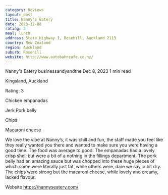 ```yaml
---
category: Reviews
layout: post
title: Nanny's Eatery
date: 2023-12-08
rating: 3
meal: lunch
address: State Highway 1, Rosehill, Auckland 2113
country: New Zealand
region: Auckland
suburb: Rosehill
website: http://www.autobahncafe.co.nz/
---
```


Nanny's Eatery
businessandyandthe
Dec 8, 2023
1 min read

Kingsland, Auckland

Rating: 3

Chicken empanadas

Jerk Pork belly 

Chips

Macaroni cheese 

We love the vibe at Nanny’s, it was chill and fun, the staff made you feel like they really wanted you there and wanted to make sure you were having a good time. The food was average to good. The empanadas had a lovely crisp shell but were a bit of a nothing in the fillings department. The pork belly had an amazing sauce but was chopped into these huge pieces of which some were literally just fat, while others were, dare we say, a bit dry. The chips were strong but the macaroni cheese, while lovely and creamy, lacked flavour. 

Website https://nannyseatery.com/